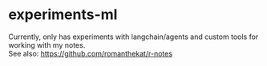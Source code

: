 # experiments-ml

Currently, only has experiments with langchain/agents and custom tools for working with my notes.  
See also: https://github.com/romanthekat/r-notes